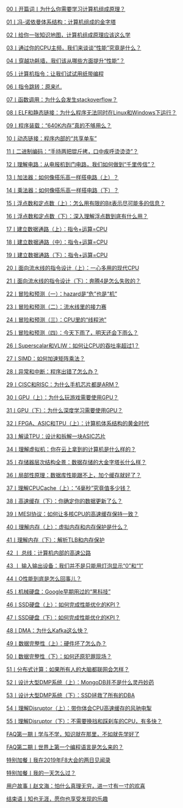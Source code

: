 <a href="./00丨开篇词丨为什么你需要学习计算机组成原理？.html">00丨开篇词丨为什么你需要学习计算机组成原理？</a>

<a href="./01丨冯-诺依曼体系结构：计算机组成的金字塔.html">01丨冯-诺依曼体系结构：计算机组成的金字塔</a>

<a href="./02丨给你一张知识地图，计算机组成原理应该这么学.html">02丨给你一张知识地图，计算机组成原理应该这么学</a>

<a href="./03丨通过你的CPU主频，我们来谈谈“性能”究竟是什么？.html">03丨通过你的CPU主频，我们来谈谈“性能”究竟是什么？</a>

<a href="./04丨穿越功耗墙，我们该从哪些方面提升“性能”？.html">04丨穿越功耗墙，我们该从哪些方面提升“性能”？</a>

<a href="./05丨计算机指令：让我们试试用纸带编程.html">05丨计算机指令：让我们试试用纸带编程</a>

<a href="./06丨指令跳转：原来if...html">06丨指令跳转：原来if..</a>

<a href="./07丨函数调用：为什么会发生stackoverflow？.html">07丨函数调用：为什么会发生stackoverflow？</a>

<a href="./08丨ELF和静态链接：为什么程序无法同时在Linux和Windows下运行？.html">08丨ELF和静态链接：为什么程序无法同时在Linux和Windows下运行？</a>

<a href="./09丨程序装载：“640K内存”真的不够用么？.html">09丨程序装载：“640K内存”真的不够用么？</a>

<a href="./10丨动态链接：程序内部的“共享单车”.html">10丨动态链接：程序内部的“共享单车”</a>

<a href="./11丨二进制编码：“手持两把锟斤拷，口中疾呼烫烫烫”？.html">11丨二进制编码：“手持两把锟斤拷，口中疾呼烫烫烫”？</a>

<a href="./12丨理解电路：从电报机到门电路，我们如何做到“千里传信”？.html">12丨理解电路：从电报机到门电路，我们如何做到“千里传信”？</a>

<a href="./13丨加法器：如何像搭乐高一样搭电路（上）？.html">13丨加法器：如何像搭乐高一样搭电路（上）？</a>

<a href="./14丨乘法器：如何像搭乐高一样搭电路（下）？.html">14丨乘法器：如何像搭乐高一样搭电路（下）？</a>

<a href="./15丨浮点数和定点数（上）：怎么用有限的Bit表示尽可能多的信息？.html">15丨浮点数和定点数（上）：怎么用有限的Bit表示尽可能多的信息？</a>

<a href="./16丨浮点数和定点数（下）：深入理解浮点数到底有什么用？.html">16丨浮点数和定点数（下）：深入理解浮点数到底有什么用？</a>

<a href="./17丨建立数据通路（上）：指令+运算=CPU.html">17丨建立数据通路（上）：指令+运算=CPU</a>

<a href="./18丨建立数据通路（中）：指令+运算=CPU.html">18丨建立数据通路（中）：指令+运算=CPU</a>

<a href="./19丨建立数据通路（下）：指令+运算=CPU.html">19丨建立数据通路（下）：指令+运算=CPU</a>

<a href="./20丨面向流水线的指令设计（上）：一心多用的现代CPU.html">20丨面向流水线的指令设计（上）：一心多用的现代CPU</a>

<a href="./21丨面向流水线的指令设计（下）：奔腾4是怎么失败的？.html">21丨面向流水线的指令设计（下）：奔腾4是怎么失败的？</a>

<a href="./22丨冒险和预测（一）：hazard是“危”也是“机”.html">22丨冒险和预测（一）：hazard是“危”也是“机”</a>

<a href="./23丨冒险和预测（二）：流水线里的接力赛.html">23丨冒险和预测（二）：流水线里的接力赛</a>

<a href="./24丨冒险和预测（三）：CPU里的“线程池”.html">24丨冒险和预测（三）：CPU里的“线程池”</a>

<a href="./25丨冒险和预测（四）：今天下雨了，明天还会下雨么？.html">25丨冒险和预测（四）：今天下雨了，明天还会下雨么？</a>

<a href="./26丨Superscalar和VLIW：如何让CPU的吞吐率超过1？.html">26丨Superscalar和VLIW：如何让CPU的吞吐率超过1？</a>

<a href="./27丨SIMD：如何加速矩阵乘法？.html">27丨SIMD：如何加速矩阵乘法？</a>

<a href="./28丨异常和中断：程序出错了怎么办？.html">28丨异常和中断：程序出错了怎么办？</a>

<a href="./29丨CISC和RISC：为什么手机芯片都是ARM？.html">29丨CISC和RISC：为什么手机芯片都是ARM？</a>

<a href="./30丨GPU（上）：为什么玩游戏需要使用GPU？.html">30丨GPU（上）：为什么玩游戏需要使用GPU？</a>

<a href="./31丨GPU（下）：为什么深度学习需要使用GPU？.html">31丨GPU（下）：为什么深度学习需要使用GPU？</a>

<a href="./32丨FPGA、ASIC和TPU（上）：计算机体系结构的黄金时代.html">32丨FPGA、ASIC和TPU（上）：计算机体系结构的黄金时代</a>

<a href="./33丨解读TPU：设计和拆解一块ASIC芯片.html">33丨解读TPU：设计和拆解一块ASIC芯片</a>

<a href="./34丨理解虚拟机：你在云上拿到的计算机是什么样的？.html">34丨理解虚拟机：你在云上拿到的计算机是什么样的？</a>

<a href="./35丨存储器层次结构全景：数据存储的大金字塔长什么样？.html">35丨存储器层次结构全景：数据存储的大金字塔长什么样？</a>

<a href="./36丨局部性原理：数据库性能跟不上，加个缓存就好了？.html">36丨局部性原理：数据库性能跟不上，加个缓存就好了？</a>

<a href="./37丨理解CPUCache（上）：“4毫秒”究竟值多少钱？.html">37丨理解CPUCache（上）：“4毫秒”究竟值多少钱？</a>

<a href="./38丨高速缓存（下）：你确定你的数据更新了么？.html">38丨高速缓存（下）：你确定你的数据更新了么？</a>

<a href="./39丨MESI协议：如何让多核CPU的高速缓存保持一致？.html">39丨MESI协议：如何让多核CPU的高速缓存保持一致？</a>

<a href="./40丨理解内存（上）：虚拟内存和内存保护是什么？.html">40丨理解内存（上）：虚拟内存和内存保护是什么？</a>

<a href="./41丨理解内存（下）：解析TLB和内存保护.html">41丨理解内存（下）：解析TLB和内存保护</a>

<a href="./42 丨 总线：计算机内部的高速公路.html">42 丨 总线：计算机内部的高速公路</a>

<a href="./43 丨 输入输出设备：我们并不是只能用灯泡显示“0”和“1”.html">43 丨 输入输出设备：我们并不是只能用灯泡显示“0”和“1”</a>

<a href="./44丨O性能到底是怎么回事儿？.html">44丨O性能到底是怎么回事儿？</a>

<a href="./45丨机械硬盘：Google早期用过的“黑科技”.html">45丨机械硬盘：Google早期用过的“黑科技”</a>

<a href="./46丨SSD硬盘（上）：如何完成性能优化的KPI？.html">46丨SSD硬盘（上）：如何完成性能优化的KPI？</a>

<a href="./47丨SSD硬盘（下）：如何完成性能优化的KPI？.html">47丨SSD硬盘（下）：如何完成性能优化的KPI？</a>

<a href="./48丨DMA：为什么Kafka这么快？.html">48丨DMA：为什么Kafka这么快？</a>

<a href="./49丨数据完整性（上）：硬件坏了怎么办？.html">49丨数据完整性（上）：硬件坏了怎么办？</a>

<a href="./50丨数据完整性（下）：如何还原犯罪现场？.html">50丨数据完整性（下）：如何还原犯罪现场？</a>

<a href="./51丨分布式计算：如果所有人的大脑都联网会怎样？.html">51丨分布式计算：如果所有人的大脑都联网会怎样？</a>

<a href="./52丨设计大型DMP系统（上）：MongoDB并不是什么灵丹妙药.html">52丨设计大型DMP系统（上）：MongoDB并不是什么灵丹妙药</a>

<a href="./53丨设计大型DMP系统（下）：SSD拯救了所有的DBA.html">53丨设计大型DMP系统（下）：SSD拯救了所有的DBA</a>

<a href="./54丨理解Disruptor（上）：带你体会CPU高速缓存的风驰电掣.html">54丨理解Disruptor（上）：带你体会CPU高速缓存的风驰电掣</a>

<a href="./55丨理解Disruptor（下）：不需要换挡和踩刹车的CPU，有多快？.html">55丨理解Disruptor（下）：不需要换挡和踩刹车的CPU，有多快？</a>

<a href="./FAQ第一期丨学与不学，知识就在那里，不如就先学好了.html">FAQ第一期丨学与不学，知识就在那里，不如就先学好了</a>

<a href="./FAQ第二期丨世界上第一个编程语言是怎么来的？.html">FAQ第二期丨世界上第一个编程语言是怎么来的？</a>

<a href="./特别加餐丨我在2019年F8大会的两日见闻录.html">特别加餐丨我在2019年F8大会的两日见闻录</a>

<a href="./特别加餐丨我的一天怎么过？.html">特别加餐丨我的一天怎么过？</a>

<a href="./用户故事丨赵文海：怕什么真理无穷，进一寸有一寸的欢喜.html">用户故事丨赵文海：怕什么真理无穷，进一寸有一寸的欢喜</a>

<a href="./结束语丨知也无涯，愿你也享受发现的乐趣.html">结束语丨知也无涯，愿你也享受发现的乐趣</a>

